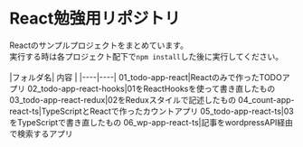 # React勉強用リポジトリ
Reactのサンプルプロジェクトをまとめています。
<br>
実行する時は各プロジェクト配下で`npm install`した後に実行してください。
<br>
<br>
|フォルダ名| 内容 |
|----|----|
01_todo-app-react|Reactのみで作ったTODOアプリ
02_todo-app-react-hooks|01をReactHooksを使って書き直したもの
03_todo-app-react-redux|02をReduxスタイルで記述したもの
04_count-app-react-ts|TypeScriptとReactで作ったカウントアプリ
05_todo-app-react-ts|03をTypeScriptで書き直したもの
06_wp-app-react-ts|記事をwordpressAPI経由で検索するアプリ
